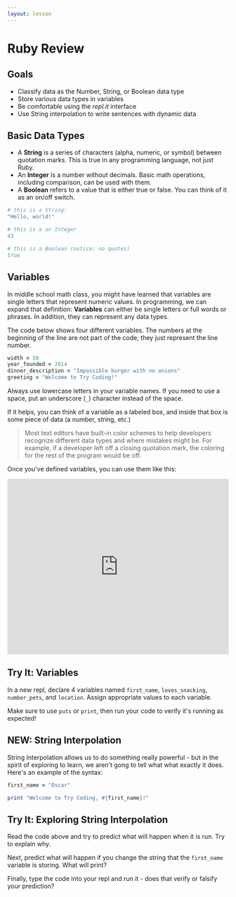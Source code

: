 ```yaml
---
layout: lesson
---
```


# Ruby Review

## Goals

- Classify data as the Number, String, or Boolean data type
- Store various data types in variables
- Be comfortable using the _repl.it_ interface
- Use String interpolation to write sentences with dynamic data

## Basic Data Types

- A **String** is a series of characters (alpha, numeric, or symbol) between quotation marks. This is true in any programming language, not just Ruby.
- An **Integer** is a number without decimals. Basic math operations, including comparison, can be used with them.
- A **Boolean** refers to a value that is either true or false. You can think of it as an on/off switch.

```ruby
# this is a String:
"Hello, world!"

# this is a an Integer
43

# this is a Boolean (notice: no quotes)
true
```

## Variables

In middle school math class, you might have learned that variables are single letters that represent numeric values. In programming, we can expand that definition: **Variables** can either be single letters or full words or phrases. In addition, they can represent any data types.

The code below shows four different variables. The numbers at the beginning of the line are not part of the code; they just represent the line number.


```ruby
width = 50
year_founded = 2014
dinner_description = "Impossible burger with no onions"
greeting = "Welcome to Try Coding!"
```

Always use lowercase letters in your variable names. If you need to use a space, put an underscore (`_`) character instead of the space.

If it helps, you can think of a variable as a labeled box, and inside that box is some piece of data (a number, string, etc.)

> Most text editors have built-in color schemes to help developers recognize different data types and where mistakes might be. For example, if a developer left off a closing quotation mark, the coloring for the rest of the program would be off.

Once you've defined variables, you can use them like this:

<iframe height="400px" width="100%" src="https://repl.it/@turingtrycoding/printingstrings?lite=true" scrolling="no" frameborder="no" allowtransparency="true" allowfullscreen="true" sandbox="allow-forms allow-pointer-lock allow-popups allow-same-origin allow-scripts allow-modals"></iframe>

<div class="try-it-new">
  <h2>Try It: Variables</h2>
  <p>In a new repl, declare 4 variables named <code>first_name</code>, <code>loves_snacking</code>, <code>number_pets</code>, and <code>location</code>. Assign appropriate values to each variable.</p>
  <p>Make sure to use <code>puts</code> or <code>print</code>, then run your code to verify it's running as expected!</p>
</div>

## NEW: String Interpolation

String Interpolation allows us to do something really powerful - but in the spirit of exploring to learn, we aren't gong to tell what what exactly it does. Here's an example of the syntax:

```ruby
first_name = "Oscar"

print "Welcome to Try Coding, #{first_name}!"
```

<div class="try-it-new">
  <h2>Try It: Exploring String Interpolation</h2>
  <p>Read the code above and try to predict what will happen when it is run. Try to explain why.</p>
  <p>Next, predict what will happen if you change the string that the <code>first_name</code> variable is storing. What will print?</p>
  <p>Finally, type the code into your repl and run it - does that verify or falsify your prediction?</p>
</div>
